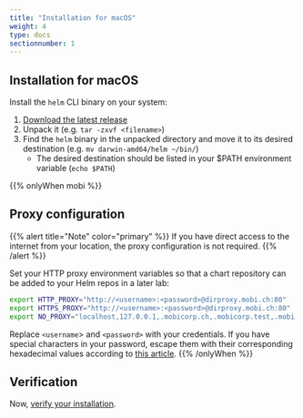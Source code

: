 ```yaml
---
title: "Installation for macOS"
weight: 4
type: docs
sectionnumber: 1
---
```


## Installation for macOS

Install the `helm` CLI binary on your system:

1. [Download the latest release](https://github.com/helm/helm/releases)
1. Unpack it (e.g. `tar -zxvf <filename>`)
1. Find the `helm` binary in the unpacked directory and move it to its desired destination (e.g. `mv darwin-amd64/helm ~/bin/`)
    * The desired destination should be listed in your $PATH environment variable (`echo $PATH`)

{{% onlyWhen mobi %}}


## Proxy configuration

{{% alert title="Note" color="primary" %}}
If you have direct access to the internet from your location, the proxy configuration is not required.
{{% /alert %}}

Set your HTTP proxy environment variables so that a chart repository can be added to your Helm repos in a later lab:

```bash
export HTTP_PROXY="http://<username>:<password>@dirproxy.mobi.ch:80"
export HTTPS_PROXY="http://<username>:<password>@dirproxy.mobi.ch:80"
export NO_PROXY="localhost,127.0.0.1,.mobicorp.ch,.mobicorp.test,.mobi.ch"
```

Replace `<username`> and `<password>` with your credentials. If you have special characters in your password, escape them with their corresponding hexadecimal values according to [this article](https://en.wikipedia.org/wiki/Percent-encoding#Percent-encoding_reserved_characters).
{{% /onlyWhen %}}


## Verification

Now, [verify your installation](../04/).
